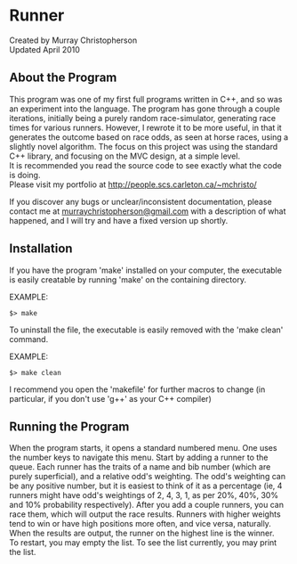 Runner
======
Created by Murray Christopherson  
Updated April 2010

About the Program
-----------------
This program was one of my first full programs written in C++, and so was
an experiment into the language. The program has gone through a couple
iterations, initially being a purely random race-simulator, generating race
times for various runners. However, I rewrote it to be more useful, in that
it generates the outcome based on race odds, as seen at horse races, using a
slightly novel algorithm. The focus on this project was using the standard C++
library, and focusing on the MVC design, at a simple level.  
It is recommended you read the source code to see exactly what the code is
doing.  
Please visit my portfolio at http://people.scs.carleton.ca/~mchristo/

If you discover any bugs or unclear/inconsistent documentation, please contact me
at murraychristopherson@gmail.com with a description of what happened, and I
will try and have a fixed version up shortly.

Installation
------------
If you have the program 'make' installed on your computer, the executable is
easily creatable by running 'make' on the containing directory.

EXAMPLE:
```
$> make
```
To uninstall the file, the executable is easily removed with the 'make clean'
command.

EXAMPLE:
```
$> make clean
```
I recommend you open the 'makefile' for further macros to change (in particular,
if you don't use 'g++' as your C++ compiler)

Running the Program
-------------------
When the program starts, it opens a standard numbered menu. One uses the number
keys to navigate this menu. Start by adding a runner to the queue. Each runner
has the traits of a name and bib number (which are purely superficial), and a
relative odd's weighting. The odd's weighting can be any positive number,
but it is easiest to think of it as a percentage (ie, 4 runners might have odd's
weightings of 2, 4, 3, 1, as per 20%, 40%, 30% and 10% probability respectively).
After you add a couple runners, you can race them, which will output the race
results. Runners with higher weights tend to win or have high positions more often,
and vice versa, naturally. When the results are output, the runner on the highest 
line is the winner.  
To restart, you may empty the list. To see the list currently, you may print the list.